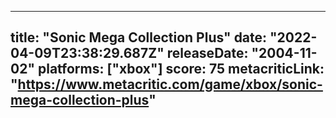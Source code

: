 
---
title: "Sonic Mega Collection Plus"
date: "2022-04-09T23:38:29.687Z"
releaseDate: "2004-11-02"
platforms: ["xbox"]
score: 75
metacriticLink: "https://www.metacritic.com/game/xbox/sonic-mega-collection-plus"
---
